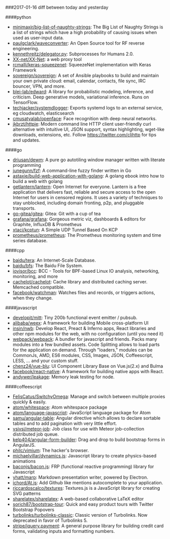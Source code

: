 ###2017-01-16
diff between today and yesterday

####python
* [minimaxir/big-list-of-naughty-strings](https://github.com/minimaxir/big-list-of-naughty-strings): The Big List of Naughty Strings is a list of strings which have a high probability of causing issues when used as user-input data.
* [paulgclark/waveconverter](https://github.com/paulgclark/waveconverter): An Open Source tool for RF reverse engineering.
* [kennethreitz/delegator.py](https://github.com/kennethreitz/delegator.py): Subprocesses for Humans 2.0.
* [XX-net/XX-Net](https://github.com/XX-net/XX-Net): a web proxy tool
* [rcmalli/keras-squeezenet](https://github.com/rcmalli/keras-squeezenet): SqueezeNet implementation with Keras Framework
* [sovereign/sovereign](https://github.com/sovereign/sovereign): A set of Ansible playbooks to build and maintain your own private cloud: email, calendar, contacts, file sync, IRC bouncer, VPN, and more.
* [blei-lab/edward](https://github.com/blei-lab/edward): A library for probabilistic modeling, inference, and criticism. Deep generative models, variational inference. Runs on TensorFlow.
* [techjacker/systemdlogger](https://github.com/techjacker/systemdlogger): Exports systemd logs to an external service, eg cloudwatch, elasticsearch
* [cmusatyalab/openface](https://github.com/cmusatyalab/openface): Face recognition with deep neural networks.
* [jkbrzt/httpie](https://github.com/jkbrzt/httpie): Modern command line HTTP client  user-friendly curl alternative with intuitive UI, JSON support, syntax highlighting, wget-like downloads, extensions, etc. Follow https://twitter.com/clihttp for tips and updates.

####go
* [driusan/dewm](https://github.com/driusan/dewm): A pure go autotiling window manager written with literate programming
* [junegunn/fzf](https://github.com/junegunn/fzf):  A command-line fuzzy finder written in Go
* [astaxie/build-web-application-with-golang](https://github.com/astaxie/build-web-application-with-golang): A golang ebook intro how to build a web with golang
* [getlantern/lantern](https://github.com/getlantern/lantern):  Open Internet for everyone. Lantern is a free application that delivers fast, reliable and secure access to the open Internet for users in censored regions. It uses a variety of techniques to stay unblocked, including domain fronting, p2p, and pluggable transports.
* [go-gitea/gitea](https://github.com/go-gitea/gitea): Gitea: Git with a cup of tea
* [grafana/grafana](https://github.com/grafana/grafana): Gorgeous metric viz, dashboards & editors for Graphite, InfluxDB & Prometheus
* [xtaci/kcptun](https://github.com/xtaci/kcptun): A Simple UDP Tunnel Based On KCP
* [prometheus/prometheus](https://github.com/prometheus/prometheus): The Prometheus monitoring system and time series database.

####cpp
* [baidu/tera](https://github.com/baidu/tera): An Internet-Scale Database.
* [baidu/bfs](https://github.com/baidu/bfs): The Baidu File System.
* [iovisor/bcc](https://github.com/iovisor/bcc): BCC - Tools for BPF-based Linux IO analysis, networking, monitoring, and more
* [cachelot/cachelot](https://github.com/cachelot/cachelot): Cache library and distributed caching server. Memcached compatible.
* [facebook/watchman](https://github.com/facebook/watchman): Watches files and records, or triggers actions, when they change.

####javascript
* [developit/mitt](https://github.com/developit/mitt): Tiny 200b functional event emitter / pubsub.
* [alibaba/weex](https://github.com/alibaba/weex): A framework for building Mobile cross-platform UI
* [insin/nwb](https://github.com/insin/nwb): Develop React, Preact & Inferno apps, React libraries and other npm modules for the web, with no configuration (until you need it)
* [webpack/webpack](https://github.com/webpack/webpack): A bundler for javascript and friends. Packs many modules into a few bundled assets. Code Splitting allows to load parts for the application on demand. Through "loaders," modules can be CommonJs, AMD, ES6 modules, CSS, Images, JSON, Coffeescript, LESS, ... and your custom stuff.
* [chenz24/vue-blu](https://github.com/chenz24/vue-blu): UI Component Library Base on Vue.js(2.x) and Bulma
* [facebook/react-native](https://github.com/facebook/react-native): A framework for building native apps with React.
* [andywer/leakage](https://github.com/andywer/leakage):  Memory leak testing for node.

####coffeescript
* [FelisCatus/SwitchyOmega](https://github.com/FelisCatus/SwitchyOmega): Manage and switch between multiple proxies quickly & easily.
* [atom/whitespace](https://github.com/atom/whitespace): Atom whitespace package
* [atom/language-javascript](https://github.com/atom/language-javascript): JavaScript language package for Atom
* [samu/angular-table](https://github.com/samu/angular-table): Angular directive which allows to declare sortable tables and to add pagination with very little effort.
* [vsivsi/meteor-job](https://github.com/vsivsi/meteor-job): Job class for use with Meteor job-collection distributed job queue.
* [kelp404/angular-form-builder](https://github.com/kelp404/angular-form-builder): Drag and drop to build bootstrap forms in AngularJS.
* [philc/vimium](https://github.com/philc/vimium): The hacker's browser.
* [michaelvillar/dynamics.js](https://github.com/michaelvillar/dynamics.js): Javascript library to create physics-based animations
* [baconjs/bacon.js](https://github.com/baconjs/bacon.js): FRP (functional reactive programming) library for Javascript
* [yhatt/marp](https://github.com/yhatt/marp): Markdown presentation writer, powered by Electron.
* [ichord/At.js](https://github.com/ichord/At.js): Add Github like mentions autocomplete to your application.
* [riccardoscalco/textures](https://github.com/riccardoscalco/textures): Textures.js is a JavaScript library for creating SVG patterns
* [sharelatex/sharelatex](https://github.com/sharelatex/sharelatex): A web-based collaborative LaTeX editor
* [sorich87/bootstrap-tour](https://github.com/sorich87/bootstrap-tour): Quick and easy product tours with Twitter Bootstrap Popovers
* [turbolinks/turbolinks-classic](https://github.com/turbolinks/turbolinks-classic): Classic version of Turbolinks. Now deprecated in favor of Turbolinks 5.
* [stripe/jquery.payment](https://github.com/stripe/jquery.payment): A general purpose library for building credit card forms, validating inputs and formatting numbers.

